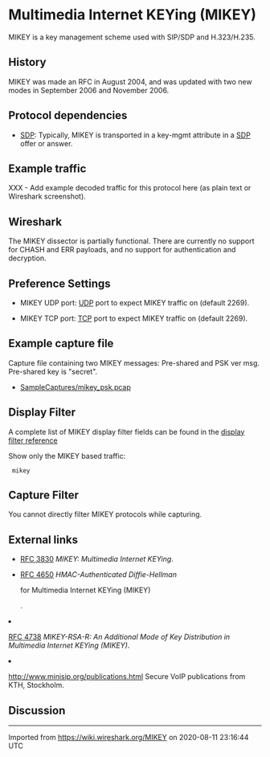 # Multimedia Internet KEYing (MIKEY)

MIKEY is a key management scheme used with SIP/SDP and H.323/H.235.

## History

MIKEY was made an RFC in August 2004, and was updated with two new modes in September 2006 and November 2006.

## Protocol dependencies

  - [SDP](/SDP): Typically, MIKEY is transported in a key-mgmt attribute in a [SDP](/SDP) offer or answer.

## Example traffic

XXX - Add example decoded traffic for this protocol here (as plain text or Wireshark screenshot).

## Wireshark

The MIKEY dissector is partially functional. There are currently no support for CHASH and ERR payloads, and no support for authentication and decryption.

## Preference Settings

  - MIKEY UDP port: [UDP](/UDP) port to expect MIKEY traffic on (default 2269).

  - MIKEY TCP port: [TCP](/TCP) port to expect MIKEY traffic on (default 2269).

## Example capture file

Capture file containing two MIKEY messages: Pre-shared and PSK ver msg. Pre-shared key is "secret".

  - [SampleCaptures/mikey\_psk.pcap](uploads/__moin_import__/attachments/SampleCaptures/mikey_psk.pcap)

## Display Filter

A complete list of MIKEY display filter fields can be found in the [display filter reference](http://www.wireshark.org/docs/dfref/m/mikey.html)

Show only the MIKEY based traffic:

``` 
 mikey 
```

## Capture Filter

You cannot directly filter MIKEY protocols while capturing.

## External links

  - [RFC 3830](http://www.ietf.org/rfc/rfc3830.txt) *MIKEY: Multimedia Internet KEYing*.

  - [RFC 4650](http://www.ietf.org/rfc/rfc4650.txt) *HMAC-Authenticated Diffie-Hellman*
    
    for Multimedia Internet KEYing (MIKEY)
    
    </em>.
    
    </p>

<li>

[RFC 4738](http://www.ietf.org/rfc/rfc4738.txt) *MIKEY-RSA-R: An Additional Mode of Key Distribution in Multimedia Internet KEYing (MIKEY)*.

</li>

<li>

<http://www.minisip.org/publications.html> Secure VoIP publications from KTH, Stockholm.

</li>

## Discussion

---

Imported from https://wiki.wireshark.org/MIKEY on 2020-08-11 23:16:44 UTC
